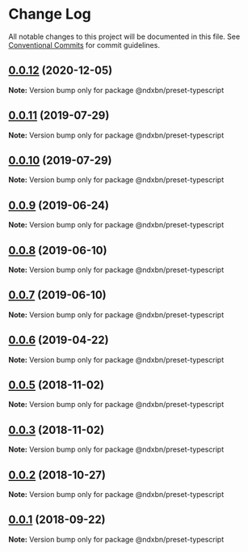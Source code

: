 # Change Log

All notable changes to this project will be documented in this file.
See [Conventional Commits](https://conventionalcommits.org) for commit guidelines.

## [0.0.12](https://github.com/ndxbn/ndxbn/compare/@ndxbn/preset-typescript@0.0.11...@ndxbn/preset-typescript@0.0.12) (2020-12-05)

**Note:** Version bump only for package @ndxbn/preset-typescript





## [0.0.11](https://github.com/ndxbn/ndxbn/compare/@ndxbn/preset-typescript@0.0.10...@ndxbn/preset-typescript@0.0.11) (2019-07-29)

**Note:** Version bump only for package @ndxbn/preset-typescript





## [0.0.10](https://github.com/ndxbn/ndxbn/compare/@ndxbn/preset-typescript@0.0.9...@ndxbn/preset-typescript@0.0.10) (2019-07-29)

**Note:** Version bump only for package @ndxbn/preset-typescript





## [0.0.9](https://github.com/ndxbn/ndxbn/compare/@ndxbn/preset-typescript@0.0.8...@ndxbn/preset-typescript@0.0.9) (2019-06-24)

**Note:** Version bump only for package @ndxbn/preset-typescript





## [0.0.8](https://github.com/ndxbn/ndxbn/compare/@ndxbn/preset-typescript@0.0.7...@ndxbn/preset-typescript@0.0.8) (2019-06-10)

**Note:** Version bump only for package @ndxbn/preset-typescript





## [0.0.7](https://github.com/ndxbn/ndxbn/compare/@ndxbn/preset-typescript@0.0.6...@ndxbn/preset-typescript@0.0.7) (2019-06-10)

**Note:** Version bump only for package @ndxbn/preset-typescript

## [0.0.6](https://github.com/ndxbn/ndxbn/compare/@ndxbn/preset-typescript@0.0.5...@ndxbn/preset-typescript@0.0.6) (2019-04-22)

**Note:** Version bump only for package @ndxbn/preset-typescript

<a name="0.0.5"></a>

## [0.0.5](https://github.com/ndxbn/ndxbn/compare/@ndxbn/preset-typescript@0.0.3...@ndxbn/preset-typescript@0.0.5) (2018-11-02)

**Note:** Version bump only for package @ndxbn/preset-typescript

<a name="0.0.3"></a>

## [0.0.3](https://github.com/ndxbn/ndxbn/compare/@ndxbn/preset-typescript@0.0.2...@ndxbn/preset-typescript@0.0.3) (2018-11-02)

**Note:** Version bump only for package @ndxbn/preset-typescript

<a name="0.0.2"></a>

## [0.0.2](https://github.com/ndxbn/ndxbn/compare/@ndxbn/preset-typescript@0.0.1...@ndxbn/preset-typescript@0.0.2) (2018-10-27)

**Note:** Version bump only for package @ndxbn/preset-typescript

<a name="0.0.1"></a>

## [0.0.1](https://github.com/ndxbn/ndxbn/compare/@ndxbn/preset-typescript@0.0.1-5...@ndxbn/preset-typescript@0.0.1) (2018-09-22)

**Note:** Version bump only for package @ndxbn/preset-typescript

